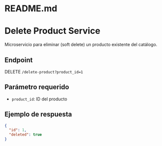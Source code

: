 # README.md
# Delete Product Service

Microservicio para eliminar (soft delete) un producto existente del catálogo.

## Endpoint
DELETE `/delete-product?product_id=1`

## Parámetro requerido
- `product_id`: ID del producto

## Ejemplo de respuesta
```json
{
  "id": 1,
  "deleted": true
}